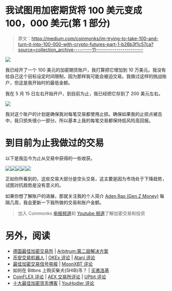 # 我试图用加密期货将 100 美元变成 100，000 美元(第 1 部分)

> 原文：<https://medium.com/coinmonks/im-trying-to-take-100-and-turn-it-into-100-000-with-crypto-futures-part-1-b26b3f1c57ca?source=collection_archive---------11----------------------->

![](img/69e6803978f7e424941ae79a40550b53.png)

我已经开了一个 100 美元的加密期货账户，我打算把它增加到 10 万美元。我没有给自己这个目标设定时间限制，因为那样我可能会被迫交易。我做过这样的挑战账户，但这是我开始时的最低金额。

我在 5 月 15 日左右开始开户，到目前为止，我已经把它存到了 200 美元左右。

![](img/31f8923df97dbf0fd89cd2e0fb1ddc2e.png)

我对这个账户的计划是确保我对每笔交易都使用止损。确保如果我的止损点被击中，我只损失很小一部分。所以基本上我的每笔交易都保持低风险高回报。

# 到目前为止我做过的交易

以下是我迄今为止从交易中获得的一些收获。

![](img/a0bc9cdf2b56493b1ba74b4674d286e6.png)![](img/94d8ce9a5a64830a1b3db91a96e53ad0.png)![](img/f308afaf08e69776031b3fc20befd358.png)![](img/44fbd934b1b59bb2862b73f4311cf8b1.png)![](img/08723602dd4e75fc225684fee15f4424.png)

正如你所看到的，这些交易大部分是空头交易，这主要是因为市场处于下降趋势，试图对抗趋势是没有意义的。

如果你想了解账户的进展，那就关注我的个人简介 [Aden Rao (Gen Z Money)](https://medium.com/u/384ed9192fed?source=post_page-----b26b3f1c57ca--------------------------------) 每隔几周，我会更新一下我所做的交易和账户金额。

> 加入 Coinmonks [电报频道](https://t.me/coincodecap)和 [Youtube 频道](https://www.youtube.com/c/coinmonks/videos)了解加密交易和投资

# 另外，阅读

*   [德国最佳加密交易所](https://coincodecap.com/crypto-exchanges-in-germany) | [Arbitrum:第二层解决方案](https://coincodecap.com/arbitrum)
*   [币安交易机器人](/coinmonks/binance-trading-bots-d0d57bb62c4c) | [OKEx 评论](/coinmonks/okex-review-6b369304110f) | [Atani 评论](https://coincodecap.com/atani-review)
*   [最佳加密交易信号电报](/coinmonks/best-crypto-signals-telegram-5785cdbc4b2b) | [MoonXBT 评论](/coinmonks/moonxbt-review-6e4ab26d037)
*   如何在 Bitbns 上购买柴犬(SHIB)币？ | [买弗洛基](https://coincodecap.com/buy-floki-inu-token)
*   [CoinFLEX 评论](https://coincodecap.com/coinflex-review) | [AEX 交易所评论](https://coincodecap.com/aex-exchange-review) | [UPbit 评论](https://coincodecap.com/upbit-review)
*   [十大最佳加密货币博客](https://coincodecap.com/best-cryptocurrency-blogs) | [YouHodler 评论](https://coincodecap.com/youhodler-review)